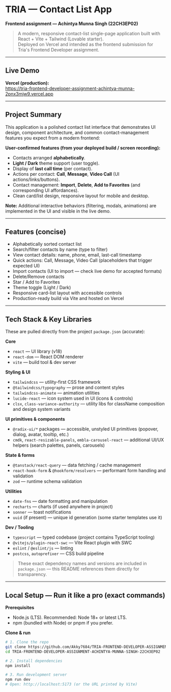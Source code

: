 # TRIA — Contact List App
**Frontend assignment — Achintya Munna Singh (22CH3EP02)**

> A modern, responsive contact-list single-page application built with React + Vite + Tailwind (Lovable starter).  
> Deployed on Vercel and intended as the frontend submission for Tria's Frontend Developer assignment.

---

##  Live Demo
**Vercel (production):**  
https://tria-frontend-developer-assignment-achintya-munna-2pnx3mjw9.vercel.app

---

##  Project Summary
This application is a polished contact list interface that demonstrates UI design, component architecture, and common contact-management features you expect from a modern frontend:

**User-confirmed features (from your deployed build / screen recording):**
- Contacts arranged **alphabetically**.
- **Light / Dark** theme support (user toggle).
- Display of **last call time** (per contact).
- Actions per contact: **Call**, **Message**, **Video Call** (UI actions/links/buttons).
- Contact management: **Import**, **Delete**, **Add to Favorites** (and corresponding UI affordances).
- Clean card/list design, responsive layout for mobile and desktop.

**Note:** Additional interactive behaviors (filtering, modals, animations) are implemented in the UI and visible in the live demo.

---

##  Features (concise)
- Alphabetically sorted contact list  
- Search/filter contacts by name (type to filter)  
- View contact details: name, phone, email, last-call timestamp  
- Quick actions: Call, Message, Video Call (placeholders that trigger expected UI)  
- Import contacts (UI to import — check live demo for accepted formats)  
- Delete/Remove contacts  
- Star / Add to Favorites  
- Theme toggle (Light / Dark)  
- Responsive card-list layout with accessible controls  
- Production-ready build via Vite and hosted on Vercel  

---

##  Tech Stack & Key Libraries
These are pulled directly from the project `package.json` (accurate):

**Core**
- `react` — UI library (v18)
- `react-dom` — React DOM renderer
- `vite` — build tool & dev server

**Styling & UI**
- `tailwindcss` — utility-first CSS framework
- `@tailwindcss/typography` — prose and content styles
- `tailwindcss-animate` — animation utilities
- `lucide-react` — icon system used in UI (icons & controls)
- `clsx`, `class-variance-authority` — utility libs for className composition and design system variants

**UI primitives & components**
- `@radix-ui/*` packages — accessible, unstyled UI primitives (popover, dialog, avatar, tooltip, etc.)
- `cmdk`, `react-resizable-panels`, `embla-carousel-react` — additional UI/UX helpers (search palettes, panels, carousels)

**State & forms**
- `@tanstack/react-query` — data fetching / cache management
- `react-hook-form` & `@hookform/resolvers` — performant form handling and validation
- `zod` — runtime schema validation

**Utilities**
- `date-fns` — date formatting and manipulation
- `recharts` — charts (if used anywhere in project)
- `sonner` — toast notifications
- `uuid` (if present) — unique id generation (some starter templates use it)

**Dev / Tooling**
- `typescript` — typed codebase (project contains TypeScript tooling)
- `@vitejs/plugin-react-swc` — Vite React plugin with SWC
- `eslint` / `@eslint/js` — linting
- `postcss`, `autoprefixer` — CSS build pipeline

> These exact dependency names and versions are included in `package.json` — this README references them directly for transparency.

---

##  Local Setup — Run it like a pro (exact commands)
**Prerequisites**
- Node.js (LTS). Recommended: Node 18+ or latest LTS.
- npm (bundled with Node) or pnpm if you prefer.

**Clone & run**
```bash
# 1. Clone the repo
git clone https://github.com/Akky7684/TRIA-FRONTEND-DEVELOPER-ASSIGNMENT-ACHINTYA-MUNNA-SINGH-22CH3EP02.git
cd TRIA-FRONTEND-DEVELOPER-ASSIGNMENT-ACHINTYA-MUNNA-SINGH-22CH3EP02

# 2. Install dependencies
npm install

# 3. Run development server
npm run dev
# Open: http://localhost:5173 (or the URL printed by Vite)
